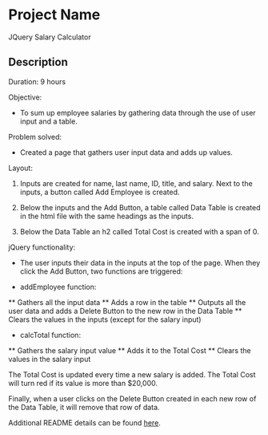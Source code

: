 # Project Name

JQuery Salary Calculator

## Description

Duration: 9 hours

Objective: 

- To sum up employee salaries by gathering data through the use of user input and a table.

Problem solved:

- Created a page that gathers user input data and adds up values.

Layout: 

1. Inputs are created for name, last name, ID, title, and salary. Next to the inputs, a button called Add Employee is created. 

2. Below the inputs and the Add Button, a table called Data Table is created in the html file with the same headings as the inputs. 

3. Below the Data Table an h2 called Total Cost is created with a span of 0. 

jQuery functionality:

- The user inputs their data in the inputs at the top of the page. When they click the Add Button, two functions are triggered:

* addEmployee function:

** Gathers all the input data
** Adds a row in the table 
** Outputs all the user data and adds a Delete Button to the new row in the Data Table
** Clears the values in the inputs (except for the salary input)

* calcTotal function: 

** Gathers the salary input value
** Adds it to the Total Cost
** Clears the values in the salary input

The Total Cost is updated every time a new salary is added. The Total Cost will turn red if its value is more than $20,000. 

Finally, when a user clicks on the Delete Button created in each new row of the Data Table, it will remove that row of data.


Additional README details can be found [here](https://github.com/PrimeAcademy/readme-template/blob/master/README.md).
